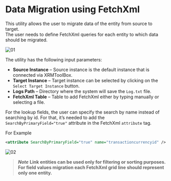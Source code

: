 # Data Migration using FetchXml

This utility allows the user to migrate data of the entity from source to target. \
The user needs to define FetchXml queries for each entity to which data should be migrated.   

![01](https://user-images.githubusercontent.com/60586462/201646610-1670de23-7695-411a-87f5-74db0c99185a.png)

The utility has the following input parameters: 

- **Source Instance** – Source instance is the default instance that is connected via XRMToolBox. 
- **Target Instance** – Target instance can be selected by clicking on the `Select Target Instance` button. 
- **Logs Path** – Directory where the system will save the `Log.txt` file. 
- **FetchXml Table** – Table to add FetchXml either by typing manually or selecting a file. 

For the lookup fields, the user can specify the search by name instead of searching by id. For that, it’s needed to add the `SearchByPrimaryField="true"` attribute in the FetchXml `attribute` tag. 

For Example
```xml
<attribute SearchByPrimaryField="true" name="transactioncurrencyid" />
```

![02](https://user-images.githubusercontent.com/60586462/201902686-21f1587f-c029-4f77-8362-1e693fccabdf.png)

> ***Note*** **Link entities can be used only for filtering or sorting purposes. For field values migration each FetchXml grid line should represent only one entity.** 
